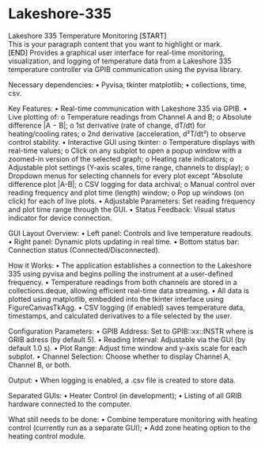# Lakeshore-335
Lakeshore 335 Temperature Monitoring 
<span style="color:black">[START]</span>  
This is your paragraph content that you want to highlight or mark.  
<span style="color:black">[END]</span>
Provides a graphical user interface for real-time monitoring, visualization, and logging of temperature data from a Lakeshore 335 temperature controller via GPIB communication using the pyvisa library.

Necessary dependencies: 
•	Pyvisa, tkinter matplotlib;
•	collections, time, csv.

Key Features:
•	Real-time communication with Lakeshore 335 via GPIB.
•	Live plotting of:
o	Temperature readings from Channel A and B;
o	Absolute difference |A − B|;
o	1st derivative (rate of change, dT/dt) for heating/cooling rates;
o	2nd derivative (acceleration, d²T/dt²) to observe control stability.
•	Interactive GUI using tkinter:
o	Temperature displays with real-time values;
o	Click on any subplot to open a popup window with a zoomed-in version of the selected graph;
o	Heating rate indicators;
o	Adjustable plot settings (Y-axis scales, time range, channels to display);
o	Dropdown menus for selecting channels for every plot except “Absolute difference plot |A-B|;
o	CSV logging for data archival;
o	Manual control over reading frequency and plot time (length) window;
o	Pop up windows (on click) for each of live plots.
•	Adjustable Parameters: Set reading frequency and plot time range through the GUI.
•	Status Feedback: Visual status indicator for device connection.

GUI Layout Overview:
•	Left panel: Controls and live temperature readouts.
•	Right panel: Dynamic plots updating in real time.
•	Bottom status bar: Connection status (Connected/Disconnected).

How it Works:
•	The application establishes a connection to the Lakeshore 335 using pyvisa and begins polling the instrument at a user-defined frequency.
•	Temperature readings from both channels are stored in a collections.deque, allowing efficient real-time data streaming.
•	All data is plotted using matplotlib, embedded into the tkinter interface using FigureCanvasTkAgg.
•	CSV logging (if enabled) saves temperature data, timestamps, and calculated derivatives to a file selected by the user.

Configuration Parameters:
•	GPIB Address: Set to GPIB::xx::INSTR where is GRIB adress (by default 5).
•	Reading Interval: Adjustable via the GUI (by default  1.0 s).
•	Plot Range: Adjust time window and y-axis scale for each subplot.
•	Channel Selection: Choose whether to display Channel A, Channel B, or both.

Output:
•	When logging is enabled, a .csv file is created to store data.

Separated GUIs:
•	Heater Control (in development);
•	 Listing of all GRIB hardware connected to the computer.

What still needs to be done:
	•	Combine temperature monitoring with heating control (currently run as a separate GUI);
	•	Add zone heating option to the heating control module.



